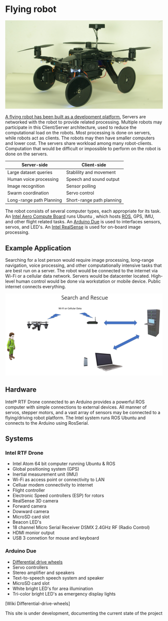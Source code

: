# Flying robot

![Quad Image](images//IMGP1502.JPG)

[A flying robot has been built as a development platform.](https://github.com/PhilippeDoucette/Intel-RTF-Drone-with-servo-control/wiki)  Servers are networked with the robot to provide related processing. Multiple robots may participate in this Client/Server architecture, used to reduce the computational load on the robots.  Most processing is done on servers, while robots act as clients.  The robots may then have smaller computers and lower cost. The servers share workload among many robot-clients. Computation that would be difficult or impossible to perform on the robot is done on the servers.  

| Server-side              | Client-side               |
| ------------------------ |---------------------------|
| Large dataset queries    | Stablility and movement   |
| Human voice processing   | Speech and sound output   |
| Image recognition        | Sensor polling            |
| Swarm coordination       | Servo control             |
| Long-range path Planning | Short-range path planning |

The robot consists of several computer types, each appropriate for its task. An [Intel Aero Compute Board](https://software.intel.com/en-us/aero/compute-board) runs Ubuntu , which hosts [ROS](http://www.ros.org), GPS, IMU, and other flight related tasks.  An [Arduino Due](https://store.arduino.cc/usa/due) is used to interfaces sensors, servos, and LED's.  An [Intel RealSense](https://www.intel.com/content/www/us/en/architecture-and-technology/realsense-overview.html) is used for on-board image processing.

## Example Application
Searching for a lost person would require image processing, long-range navigation, voice processing, and other computationally intensive tasks that are best run on a server.  The robot would be connected to the internet via Wi-Fi or a cellular data network.  Servers would be datacenter located. High-level human control would be done via workstation or mobile device. Public internet connects everything.


![Search and Rescue](images/Search_and_Rescue.jpg)

## Hardware

Intel® RTF Drone connected to an Arduino provides a powerful ROS computer with simple connections to external devices. All manner of servos, stepper motors, and a vast array of sensors may be connected to a flying/driving robot platform. The Intel system runs ROS Ubuntu and connects to the Arduino using RosSerial.

## Systems
### Intel RTF Drone
* Intel Atom 64 bit computer running Ubuntu & ROS
* Global positioning system (GPS)
* Inertial measurement unit (IMU) 
* Wi-Fi as access point or connectivity to LAN
* Celluar modem connectivity to internet
* Flight controller
* Electronic Speed controllers (ESP) for rotors
* RealSense 3D camera
* Forward camera
* Dowward camera
* MicroSD card slot
* Beacon LED's
* 18 channel Micro Serial Receiver DSMX 2.4GHz RF (Radio Control)
* HDMI monior output
* USB 3 connetion for mouse and keyboard
### Arduino Due
* [Differential drive wheels](https://github.com/PhilippeDoucette/Flying-Robot/wiki/Differential-drive-wheels)
* Servo controllers
* Stereo amplifier and speakers
* Text-to-speech speech system and speaker
* MicroSD card slot
* White bright LED's for area illumination
* Tri-color bright LED's as emergency display lights


[Wiki Differential-drive-wheels]


This site is under development, documenting the current state of the project
